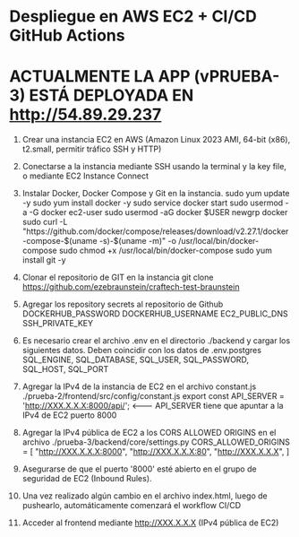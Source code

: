 # Despliegue en AWS EC2 + CI/CD GitHub Actions

# ACTUALMENTE LA APP (vPRUEBA-3) ESTÁ DEPLOYADA EN http://54.89.29.237

1. Crear una instancia EC2 en AWS (Amazon Linux 2023 AMI, 64-bit (x86), t2.small, permitir tráfico SSH y HTTP)

2. Conectarse a la instancia mediante SSH usando la terminal y la key file, o mediante EC2 Instance Connect

3. Instalar Docker, Docker Compose y Git en la instancia.
sudo yum update -y
sudo yum install docker -y
sudo service docker start
sudo usermod -a -G docker ec2-user
sudo usermod -aG docker $USER
newgrp docker
sudo curl -L "https://github.com/docker/compose/releases/download/v2.27.1/docker-compose-$(uname -s)-$(uname -m)" -o /usr/local/bin/docker-compose
sudo chmod +x /usr/local/bin/docker-compose
sudo yum install git -y

4. Clonar el repositorio de GIT en la instancia
git clone https://github.com/ezebraunstein/craftech-test-braunstein

5. Agregar los repository secrets al repositorio de Github
DOCKERHUB_PASSWORD
DOCKERHUB_USERNAME
EC2_PUBLIC_DNS
SSH_PRIVATE_KEY

6. Es necesario crear el archivo .env en el directorio ./backend y cargar los siguientes datos. Deben coincidir con los datos de .env.postgres
SQL_ENGINE,
SQL_DATABASE, 
SQL_USER, 
SQL_PASSWORD, 
SQL_HOST, 
SQL_PORT

7. Agregar la IPv4 de la instancia de EC2 en el archivo constant.js
./prueba-2/frontend/src/config/constant.js
export const API_SERVER = 'http://XXX.X.X.X:8000/api/'; <--- API_SERVER tiene que apuntar a la IPv4 de EC2 puerto 8000

8. Agregar la IPv4 pública de EC2 a los CORS ALLOWED ORIGINS en el archivo ./prueba-3/backend/core/settings.py
CORS_ALLOWED_ORIGINS = [
"http://XXX.X.X.X:8000",
"http://XXX.X.X.X:80",
"http://XXX.X.X.X",
]

9. Asegurarse de que el puerto '8000' esté abierto en el grupo de seguridad de EC2 (Inbound Rules).

10. Una vez realizado algún cambio en el archivo index.html, luego de pushearlo, automáticamente comenzará el workflow CI/CD

11. Acceder al frontend mediante http://XXX.X.X.X (IPv4 pública de EC2)




